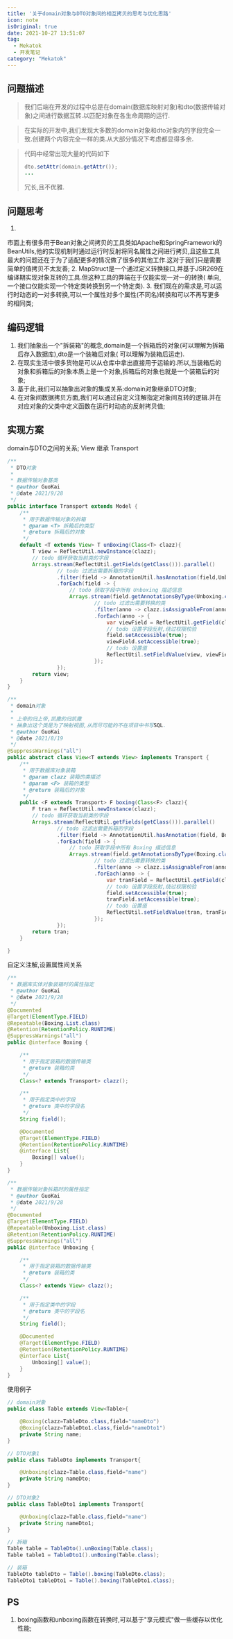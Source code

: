 ```yaml
---
title: '关于domain对象与DTO对象间的相互拷贝的思考与优化思路'
icon: note
isOriginal: true
date: 2021-10-27 13:51:07
tag:
  - Mekatok
  - 开发笔记
category: "Mekatok"
---
```


## 问题描述

> 我们后端在开发的过程中总是在domain(数据库映射对象)和dto(数据传输对象)之间进行数据互转.以匹配对象在各生命周期的运行.

> 在实际的开发中,我们发现大多数的domain对象和dto对象内的字段完全一致.创建两个内容完全一样的类.从大部分情况下考虑都显得多余.

> 代码中经常出现大量的代码如下
>
> ```java
> dto.setAttr(domain.getAttr());
> ...
> ```
>
> 冗长,且不优雅.

## 问题思考

1.
市面上有很多用于Bean对象之间拷贝的工具类如Apache和SpringFramework的BeanUtils,他的实现机制时通过运行时反射将同名属性之间进行拷贝,且这些工具最大的问题还在于为了适配更多的情况做了很多的其他工作.这对于我们只是需要简单的值拷贝不太友善;
2. MapStruct是一个通过定义转换接口,并基于JSR269在编译期实现对象互转的工具.但这种工具的弊端在于仅能实现一对一的转换(
   单向,一个接口仅能实现一个特定类转换到另一个特定类).
3. 我们现在的需求是,可以运行时动态的一对多转换,可以一个属性对多个属性(不同名)转换和可以不再写更多的相同类;

## 编码逻辑

1. 我们抽象出一个"拆装箱"的概念,domain是一个拆箱后的对象(可以理解为拆箱后存入数据库),dto是一个装箱后对象(
   可以理解为装箱后运走).
2. 在现实生活中很多货物是可以从仓库中拿出直接用于运输的.所以,当装箱后的对象和拆箱后的对象本质上是一个对象,拆箱后的对象也就是一个装箱后的对象;
3. 基于此,我们可以抽象出对象的集成关系:domain对象继承DTO对象;
4. 在对象间数据拷贝方面,我们可以通过自定义注解指定对象间互转的逻辑.并在对应对象的父类中定义函数在运行时动态的反射拷贝值;

## 实现方案

domain与DTO之间的关系; View 继承 Transport

```java
/**
 * DTO对象
 *
 * 数据传输对象基类
 * @author GuoKai
 * @date 2021/9/28
 */
public interface Transport extends Model {
    /**
     * 用于数据传输对象的拆箱
     * @param <T> 拆箱后的类型
     * @return 拆箱后的对象
     */
    default <T extends View> T unBoxing(Class<T> clazz){
        T view = ReflectUtil.newInstance(clazz);
        // todo 循环获取当前类的字段
        Arrays.stream(ReflectUtil.getFields(getClass())).parallel()
                // todo 过滤出需要拆箱的字段
                .filter(field -> AnnotationUtil.hasAnnotation(field,Unboxing.class))
                .forEach(field -> {
                    // todo 获取字段中所有 Unboxing 描述信息
                    Arrays.stream(field.getAnnotationsByType(Unboxing.class)).parallel()
                            // todo 过滤出需要转换的类
                            .filter(anno -> clazz.isAssignableFrom(anno.clazz()))
                            .forEach(anno -> {
                                var viewField = ReflectUtil.getField(clazz, anno.field());
                                // todo 设置字段反射,绕过权限校验
                                field.setAccessible(true);
                                viewField.setAccessible(true);
                                // todo 设置值
                                ReflectUtil.setFieldValue(view, viewField, ReflectUtil.getFieldValue(this, field));
                            });
                });
        return view;
    }
}
```

```java
/**
 * domain对象
 *
 * 上帝的归上帝,凯撒的归凯撒
 * 抽象出这个类是为了映射视图,从而尽可能的不在项目中书写SQL.
 * @author GuoKai
 * @date 2021/8/19
 */
@SuppressWarnings("all")
public abstract class View<T extends View> implements Transport {
    /**
     * 用于数据库对象装箱
     * @param clazz 装箱的类描述
     * @param <F> 装箱的类型
     * @return 装箱后的对象
     */
    public <F extends Transport> F boxing(Class<F> clazz){
        F tran = ReflectUtil.newInstance(clazz);
        // todo 循环获取当前类的字段
        Arrays.stream(ReflectUtil.getFields(getClass())).parallel()
                // todo 过滤出需要拆箱的字段
                .filter(field -> AnnotationUtil.hasAnnotation(field, Boxing.class))
                .forEach(field -> {
                    // todo 获取字段中所有 Boxing 描述信息
                    Arrays.stream(field.getAnnotationsByType(Boxing.class)).parallel()
                            // todo 过滤出需要转换的类
                            .filter(anno -> clazz.isAssignableFrom(anno.clazz()))
                            .forEach(anno -> {
                                var tranField = ReflectUtil.getField(clazz, anno.field());
                                // todo 设置字段反射,绕过权限校验
                                field.setAccessible(true);
                                tranField.setAccessible(true);
                                // todo 设置值
                                ReflectUtil.setFieldValue(tran, tranField, ReflectUtil.getFieldValue(this, field));
                            });
                });
        return tran;
    }

}
```

自定义注解,设置属性间关系

```java
/**
 * 数据库实体对象装箱时的属性指定
 * @author GuoKai
 * @date 2021/9/28
 */
@Documented
@Target(ElementType.FIELD)
@Repeatable(Boxing.List.class)
@Retention(RetentionPolicy.RUNTIME)
@SuppressWarnings("all")
public @interface Boxing {

    /**
     * 用于指定装箱的数据传输类
     * @return 装箱的类
     */
    Class<? extends Transport> clazz();

    /**
     * 用于指定类中的字段
     * @return 类中的字段名
     */
    String field();

    @Documented
    @Target(ElementType.FIELD)
    @Retention(RetentionPolicy.RUNTIME)
    @interface List{
        Boxing[] value();
    }
}
```

```java
/**
 * 数据传输对象拆箱时的属性指定
 * @author GuoKai
 * @date 2021/9/28
 */
@Documented
@Target(ElementType.FIELD)
@Repeatable(Unboxing.List.class)
@Retention(RetentionPolicy.RUNTIME)
@SuppressWarnings("all")
public @interface Unboxing {

    /**
     * 用于指定装箱的数据传输类
     * @return 装箱的类
     */
    Class<? extends View> clazz();

    /**
     * 用于指定类中的字段
     * @return 类中的字段名
     */
    String field();

    @Documented
    @Target(ElementType.FIELD)
    @Retention(RetentionPolicy.RUNTIME)
    @interface List{
        Unboxing[] value();
    }
}
```

使用例子

```java
// domain对象
public class Table extends View<Table>{

    @Boxing(clazz=TableDto.class,field="nameDto")
    @Boxing(clazz=TableDto1.class,field="nameDto1")
    private String name;
}

// DTO对象1
public class TableDto implements Transport{

    @Unboxing(clazz=Table.class,field="name")
    private String nameDto;
}

// DTO对象2
public class TableDto1 implements Transport{

    @Unboxing(clazz=Table.class,field="name")
    private String nameDto1;
}

// 拆箱
Table table = TableDto().unBoxing(Table.class);
Table table1 = TableDto1().unBoxing(Table.class);

// 装箱
TableDto tableDto = Table().boxing(TableDto.class);
TableDto1 tableDto1 = Table().boxing(TableDto1.class);

```

## PS

1. boxing函数和unboxing函数在转换时,可以基于"享元模式"做一些缓存以优化性能;
